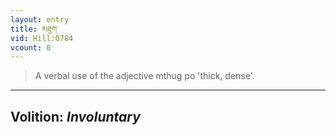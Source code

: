 ```yaml
---
layout: entry
title: མཐུག་
vid: Hill:0784
vcount: 0
---
```

> A verbal use of the adjective mthug po 'thick, dense'\.

---
Volition: _Involuntary_
---

